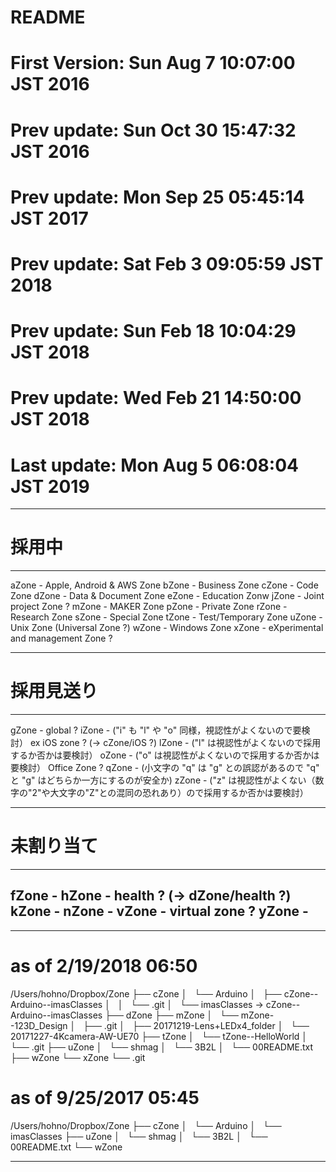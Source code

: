 # __README__


# First Version: Sun Aug  7 10:07:00 JST 2016
# Prev update: Sun Oct 30 15:47:32 JST 2016
# Prev update: Mon Sep 25 05:45:14 JST 2017
# Prev update: Sat Feb  3 09:05:59 JST 2018
# Prev update: Sun Feb 18 10:04:29 JST 2018
# Prev update: Wed Feb 21 14:50:00 JST 2018
# Last update: Mon Aug  5 06:08:04 JST 2019

----------
# 採用中
----------
aZone - Apple, Android & AWS Zone
bZone - Business Zone
cZone - Code Zone
dZone - Data & Document Zone
eZone - Education Zonw
jZone - Joint project Zone ?
mZone - MAKER Zone
pZone - Private Zone
rZone - Research Zone
sZone - Special Zone 
tZone - Test/Temporary Zone
uZone - Unix Zone (Universal Zone ?)
wZone - Windows Zone
xZone - eXperimental and management Zone ?

----------
# 採用見送り
----------
gZone - global ? 
iZone - ("i" も "l" や "o" 同様，視認性がよくないので要検討） ex iOS zone ? (-> cZone/iOS ?)
lZone - ("l" は視認性がよくないので採用するか否かは要検討）
oZone - ("o" は視認性がよくないので採用するか否かは要検討） Office Zone ?
qZone - (小文字の "q" は "g" との誤認があるので "q" と "g" はどちらか一方にするのが安全か) 
zZone - ("z" は視認性がよくない（数字の"2"や大文字の"Z"との混同の恐れあり）ので採用するか否かは要検討）

----------
# 未割り当て
----------
fZone - 
hZone - health ? (-> dZone/health ?)
kZone - 
nZone - 
vZone - virtual zone ?
yZone -
----------


----------------------------------------
# as of 2/19/2018 06:50

/Users/hohno/Dropbox/Zone
├── cZone
│   └── Arduino
│       ├── cZone--Arduino--imasClasses
│       │   └── .git
│       └── imasClasses -> cZone--Arduino--imasClasses
├── dZone
├── mZone
│   └── mZone--123D_Design
│       ├── .git
│       ├── 20171219-Lens+LEDx4_folder
│       └── 20171227-4Kcamera-AW-UE70
├── tZone
│   └── tZone--HelloWorld
│       └── .git
├── uZone
│   └── shmag
│       └── 3B2L
│           └── 00README.txt
├── wZone
└── xZone
    └── .git

# as of 9/25/2017 05:45
/Users/hohno/Dropbox/Zone
├── cZone
│   └── Arduino
│       └── imasClasses
├── uZone
│   └── shmag
│       └── 3B2L
│           └── 00README.txt
└── wZone

----

